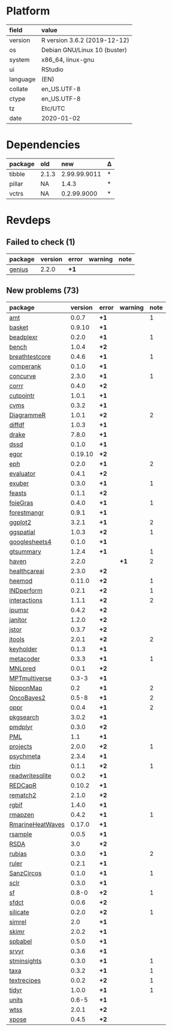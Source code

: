 # Platform

|field    |value                        |
|:--------|:----------------------------|
|version  |R version 3.6.2 (2019-12-12) |
|os       |Debian GNU/Linux 10 (buster) |
|system   |x86_64, linux-gnu            |
|ui       |RStudio                      |
|language |(EN)                         |
|collate  |en_US.UTF-8                  |
|ctype    |en_US.UTF-8                  |
|tz       |Etc/UTC                      |
|date     |2020-01-02                   |

# Dependencies

|package |old   |new          |Δ  |
|:-------|:-----|:------------|:--|
|tibble  |2.1.3 |2.99.99.9011 |*  |
|pillar  |NA    |1.4.3        |*  |
|vctrs   |NA    |0.2.99.9000  |*  |

# Revdeps

## Failed to check (1)

|package                      |version |error  |warning |note |
|:----------------------------|:-------|:------|:-------|:----|
|[genius](failures.md#genius) |2.2.0   |__+1__ |        |     |

## New problems (73)

|package                                          |version |error  |warning |note |
|:------------------------------------------------|:-------|:------|:-------|:----|
|[amt](problems.md#amt)                           |0.0.7   |__+1__ |        |1    |
|[basket](problems.md#basket)                     |0.9.10  |__+1__ |        |     |
|[beadplexr](problems.md#beadplexr)               |0.2.0   |__+1__ |        |1    |
|[bench](problems.md#bench)                       |1.0.4   |__+2__ |        |     |
|[breathtestcore](problems.md#breathtestcore)     |0.4.6   |__+1__ |        |1    |
|[comperank](problems.md#comperank)               |0.1.0   |__+1__ |        |     |
|[concurve](problems.md#concurve)                 |2.3.0   |__+1__ |        |1    |
|[corrr](problems.md#corrr)                       |0.4.0   |__+2__ |        |     |
|[cutpointr](problems.md#cutpointr)               |1.0.1   |__+1__ |        |     |
|[cvms](problems.md#cvms)                         |0.3.2   |__+1__ |        |     |
|[DiagrammeR](problems.md#diagrammer)             |1.0.1   |__+2__ |        |2    |
|[diffdf](problems.md#diffdf)                     |1.0.3   |__+1__ |        |     |
|[drake](problems.md#drake)                       |7.8.0   |__+1__ |        |     |
|[dssd](problems.md#dssd)                         |0.1.0   |__+1__ |        |     |
|[egor](problems.md#egor)                         |0.19.10 |__+2__ |        |     |
|[eph](problems.md#eph)                           |0.2.0   |__+1__ |        |2    |
|[evaluator](problems.md#evaluator)               |0.4.1   |__+2__ |        |     |
|[exuber](problems.md#exuber)                     |0.3.0   |__+1__ |        |1    |
|[feasts](problems.md#feasts)                     |0.1.1   |__+2__ |        |     |
|[foieGras](problems.md#foiegras)                 |0.4.0   |__+1__ |        |1    |
|[forestmangr](problems.md#forestmangr)           |0.9.1   |__+1__ |        |     |
|[ggplot2](problems.md#ggplot2)                   |3.2.1   |__+1__ |        |2    |
|[ggspatial](problems.md#ggspatial)               |1.0.3   |__+2__ |        |1    |
|[googlesheets4](problems.md#googlesheets4)       |0.1.0   |__+1__ |        |     |
|[gtsummary](problems.md#gtsummary)               |1.2.4   |__+1__ |        |1    |
|[haven](problems.md#haven)                       |2.2.0   |       |__+1__  |2    |
|[healthcareai](problems.md#healthcareai)         |2.3.0   |__+2__ |        |     |
|[heemod](problems.md#heemod)                     |0.11.0  |__+2__ |        |1    |
|[INDperform](problems.md#indperform)             |0.2.1   |__+2__ |        |1    |
|[interactions](problems.md#interactions)         |1.1.1   |__+2__ |        |2    |
|[ipumsr](problems.md#ipumsr)                     |0.4.2   |__+2__ |        |     |
|[janitor](problems.md#janitor)                   |1.2.0   |__+2__ |        |     |
|[jstor](problems.md#jstor)                       |0.3.7   |__+2__ |        |     |
|[jtools](problems.md#jtools)                     |2.0.1   |__+2__ |        |2    |
|[keyholder](problems.md#keyholder)               |0.1.3   |__+1__ |        |     |
|[metacoder](problems.md#metacoder)               |0.3.3   |__+1__ |        |1    |
|[MNLpred](problems.md#mnlpred)                   |0.0.1   |__+2__ |        |     |
|[MPTmultiverse](problems.md#mptmultiverse)       |0.3-3   |__+1__ |        |     |
|[NipponMap](problems.md#nipponmap)               |0.2     |__+1__ |        |2    |
|[OncoBayes2](problems.md#oncobayes2)             |0.5-8   |__+1__ |        |2    |
|[oppr](problems.md#oppr)                         |0.0.4   |__+1__ |        |2    |
|[pkgsearch](problems.md#pkgsearch)               |3.0.2   |__+1__ |        |     |
|[pmdplyr](problems.md#pmdplyr)                   |0.3.0   |__+2__ |        |     |
|[PML](problems.md#pml)                           |1.1     |__+1__ |        |     |
|[projects](problems.md#projects)                 |2.0.0   |__+2__ |        |1    |
|[psychmeta](problems.md#psychmeta)               |2.3.4   |__+1__ |        |     |
|[rbin](problems.md#rbin)                         |0.1.1   |__+2__ |        |1    |
|[readwritesqlite](problems.md#readwritesqlite)   |0.0.2   |__+1__ |        |     |
|[REDCapR](problems.md#redcapr)                   |0.10.2  |__+1__ |        |     |
|[rematch2](problems.md#rematch2)                 |2.1.0   |__+2__ |        |     |
|[rgbif](problems.md#rgbif)                       |1.4.0   |__+1__ |        |     |
|[rmapzen](problems.md#rmapzen)                   |0.4.2   |__+1__ |        |1    |
|[RmarineHeatWaves](problems.md#rmarineheatwaves) |0.17.0  |__+1__ |        |     |
|[rsample](problems.md#rsample)                   |0.0.5   |__+1__ |        |     |
|[RSDA](problems.md#rsda)                         |3.0     |__+2__ |        |     |
|[rubias](problems.md#rubias)                     |0.3.0   |__+1__ |        |2    |
|[ruler](problems.md#ruler)                       |0.2.1   |__+1__ |        |     |
|[SanzCircos](problems.md#sanzcircos)             |0.1.0   |__+1__ |        |1    |
|[sclr](problems.md#sclr)                         |0.3.0   |__+1__ |        |     |
|[sf](problems.md#sf)                             |0.8-0   |__+2__ |        |1    |
|[sfdct](problems.md#sfdct)                       |0.0.6   |__+2__ |        |     |
|[silicate](problems.md#silicate)                 |0.2.0   |__+2__ |        |1    |
|[simrel](problems.md#simrel)                     |2.0     |__+1__ |        |     |
|[skimr](problems.md#skimr)                       |2.0.2   |__+1__ |        |     |
|[spbabel](problems.md#spbabel)                   |0.5.0   |__+1__ |        |     |
|[srvyr](problems.md#srvyr)                       |0.3.6   |__+1__ |        |     |
|[stminsights](problems.md#stminsights)           |0.3.0   |__+1__ |        |1    |
|[taxa](problems.md#taxa)                         |0.3.2   |__+1__ |        |1    |
|[textrecipes](problems.md#textrecipes)           |0.0.2   |__+2__ |        |1    |
|[tidyr](problems.md#tidyr)                       |1.0.0   |__+1__ |        |1    |
|[units](problems.md#units)                       |0.6-5   |__+1__ |        |     |
|[wtss](problems.md#wtss)                         |2.0.1   |__+2__ |        |     |
|[xpose](problems.md#xpose)                       |0.4.5   |__+2__ |        |     |

